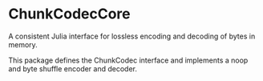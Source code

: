 # ChunkCodecCore

A consistent Julia interface for lossless encoding and decoding of bytes in memory.

This package defines the ChunkCodec interface and implements a noop and byte shuffle encoder and decoder.
